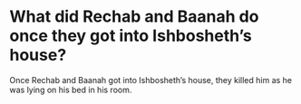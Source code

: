 # What did Rechab and Baanah do once they got into Ishbosheth’s house?

Once Rechab and Baanah got into Ishbosheth’s house, they killed him as he was lying on his bed in his room.
